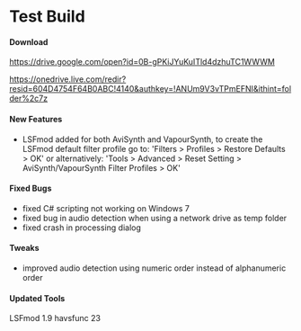 # Test Build

#### Download

https://drive.google.com/open?id=0B-gPKiJYuKuITld4dzhuTC1WWWM

https://onedrive.live.com/redir?resid=604D4754F64B0ABC!4140&authkey=!ANUm9V3vTPmEFNI&ithint=folder%2c7z

#### New Features

- LSFmod added for both AviSynth and VapourSynth, to create the LSFmod default filter profile go to: 'Filters > Profiles > Restore Defaults > OK' or alternatively: 'Tools > Advanced > Reset Setting > AviSynth/VapourSynth Filter Profiles > OK'

#### Fixed Bugs

- fixed C# scripting not working on Windows 7
- fixed bug in audio detection when using a network drive as temp folder
- fixed crash in processing dialog

#### Tweaks

- improved audio detection using numeric order instead of alphanumeric order 

#### Updated Tools

LSFmod 1.9
havsfunc 23